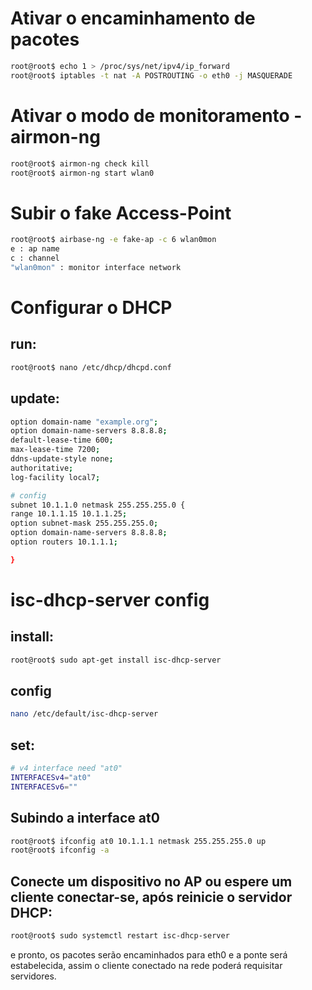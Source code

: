 # Ativar o encaminhamento de pacotes


``` bash
root@root$ echo 1 > /proc/sys/net/ipv4/ip_forward
root@root$ iptables -t nat -A POSTROUTING -o eth0 -j MASQUERADE
```



# Ativar o modo de monitoramento - airmon-ng

``` bash
root@root$ airmon-ng check kill
root@root$ airmon-ng start wlan0
```

# Subir o fake Access-Point

``` bash
root@root$ airbase-ng -e fake-ap -c 6 wlan0mon
e : ap name
c : channel
"wlan0mon" : monitor interface network
```



# Configurar o DHCP

## run:
``` bash
root@root$ nano /etc/dhcp/dhcpd.conf
```

## update:

``` bash
option domain-name "example.org";
option domain-name-servers 8.8.8.8;
default-lease-time 600;
max-lease-time 7200;
ddns-update-style none;
authoritative;
log-facility local7;

# config
subnet 10.1.1.0 netmask 255.255.255.0 {
range 10.1.1.15 10.1.1.25;
option subnet-mask 255.255.255.0;
option domain-name-servers 8.8.8.8;
option routers 10.1.1.1;

}

```
# isc-dhcp-server config



##  install:

``` bash
root@root$ sudo apt-get install isc-dhcp-server
```

## config
```bash
nano /etc/default/isc-dhcp-server  
```



## set:

``` bash
# v4 interface need "at0"
INTERFACESv4="at0"
INTERFACESv6=""
```



## Subindo a interface at0
``` bash
root@root$ ifconfig at0 10.1.1.1 netmask 255.255.255.0 up
root@root$ ifconfig -a
```

## Conecte um dispositivo no AP ou espere um cliente conectar-se, após reinicie o servidor DHCP:


``` bash
root@root$ sudo systemctl restart isc-dhcp-server
```


e pronto, os pacotes serão encaminhados para eth0 e a ponte será estabelecida, assim 
o cliente conectado na rede poderá requisitar servidores.

